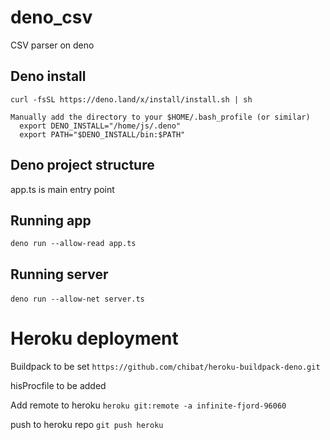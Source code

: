 # deno_csv
CSV parser on deno


## Deno install
```
curl -fsSL https://deno.land/x/install/install.sh | sh
```

```
Manually add the directory to your $HOME/.bash_profile (or similar)
  export DENO_INSTALL="/home/js/.deno"
  export PATH="$DENO_INSTALL/bin:$PATH"
```

## Deno project structure
app.ts is main entry point

## Running app
`deno run --allow-read app.ts`

## Running server
­`deno run --allow-net server.ts`

# Heroku deployment

Buildpack to be set
`https://github.com/chibat/heroku-buildpack-deno.git`

hisProcfile to be added

Add remote to heroku
`heroku git:remote -a infinite-fjord-96060`

push to heroku repo
`git push heroku`

